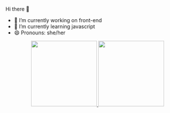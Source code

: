 Hi there 👋

- 🔭 I’m currently working on front-end
- 🌱 I’m currently learning javascript
- 😄 Pronouns: she/her

<div align="center">
  <a href="https://beacons.ai/carvmi">
  <img height="180em" src="https://github-readme-stats.vercel.app/api?username=carvmi&show_icons=true&theme=highcontrast&include_all_commits=true&count_private=true"/>
  <img height="180em" src="https://github-readme-stats.vercel.app/api/top-langs/?username=carvmi&layout=compact&langs_count=7&theme=highcontrast"/>
</div>
